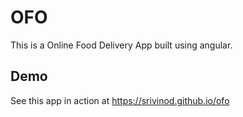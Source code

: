 # OFO

This is a Online Food Delivery App built using angular.

## Demo

See this app in action at https://srivinod.github.io/ofo

